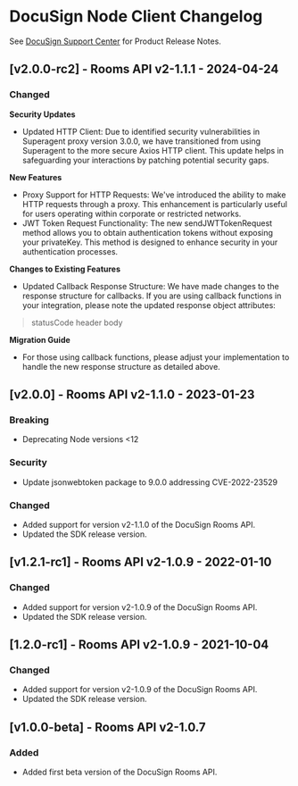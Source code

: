 # DocuSign Node Client Changelog

See [DocuSign Support Center](https://support.docusign.com/en/releasenotes/) for Product Release Notes.

## [v2.0.0-rc2] - Rooms API v2-1.1.1 - 2024-04-24
### Changed
**Security Updates**
- Updated HTTP Client: Due to identified security vulnerabilities in Superagent proxy version 3.0.0, we have transitioned from using Superagent to the more secure Axios HTTP client. This update helps in safeguarding your interactions by patching potential security gaps.

**New Features**
- Proxy Support for HTTP Requests: We've introduced the ability to make HTTP requests through a proxy. This enhancement is particularly useful for users operating within corporate or restricted networks.
- JWT Token Request Functionality: The new sendJWTTokenRequest method allows you to obtain authentication tokens without exposing your privateKey. This method is designed to enhance security in your authentication processes.

**Changes to Existing Features**
- Updated Callback Response Structure: We have made changes to the response structure for callbacks. If you are using callback functions in your integration, please note the updated response object attributes:
> statusCode
header
body

**Migration Guide**
- For those using callback functions, please adjust your implementation to handle the new response structure as detailed above.

## [v2.0.0] - Rooms API v2-1.1.0 - 2023-01-23
### Breaking 
- Deprecating Node versions <12
### Security
- Update jsonwebtoken package to 9.0.0 addressing CVE-2022-23529

### Changed
- Added support for version v2-1.1.0 of the DocuSign Rooms API.
- Updated the SDK release version.

## [v1.2.1-rc1] - Rooms API v2-1.0.9 - 2022-01-10
### Changed
- Added support for version v2-1.0.9 of the DocuSign Rooms API.
- Updated the SDK release version.

## [1.2.0-rc1] - Rooms API v2-1.0.9 - 2021-10-04
### Changed
- Added support for version v2-1.0.9 of the DocuSign Rooms API.
- Updated the SDK release version.


## [v1.0.0-beta] - Rooms API v2-1.0.7
### Added
- Added first beta version of the DocuSign Rooms API.
